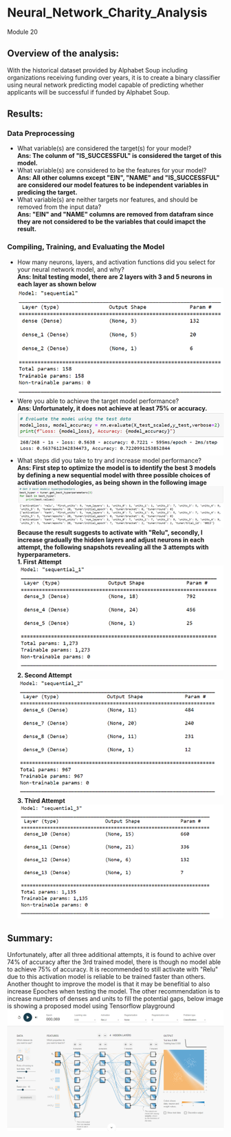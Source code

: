 # Neural_Network_Charity_Analysis
Module 20
## Overview of the analysis: 
With the historical dataset provided by Alphabet Soup including organizations receiving funding over years, it is to create a binary classifier using neural network predicting model capable of predicting whether applicants will be successful if funded by Alphabet Soup.

## Results:

### Data Preprocessing</br>
- What variable(s) are considered the target(s) for your model? </br>
**Ans: The colunm of "IS_SUCCESSFUL" is considered the target of this model.**</br> 
- What variable(s) are considered to be the features for your model?</br>
**Ans: All other columns except "EIN", "NAME" and "IS_SUCCESSFUL" are considered our model features to be independent variables in predicing the target.**</br>
- What variable(s) are neither targets nor features, and should be removed from the input data?</br>
**Ans: "EIN" and "NAME" columns are removed from datafram since they are not considered to be the variables that could imapct the result.**</br>
### Compiling, Training, and Evaluating the Model</br>
- How many neurons, layers, and activation functions did you select for your neural network model, and why?</br>
**Ans: Inital testing model, there are 2 layers with 3 and 5 neurons in each layer as shown below**</br>
![Image](https://github.com/jilldvn/Neural_Network_Charity_Analysis/blob/main/images/initial%20model.png)
- Were you able to achieve the target model performance?</br>
**Ans: Unfortunately, it does not achieve at least 75% or accuracy.**</br>
![Image](https://github.com/jilldvn/Neural_Network_Charity_Analysis/blob/main/images/Initial%20model%20testing%20result.png)
- What steps did you take to try and increase model performance?</br>
**Ans: First step to optimize the model is to identify the best 3 models by defining a new sequential model with three possible choices of activation methodologies, as being shown in the following image**</br>
![Image](https://github.com/jilldvn/Neural_Network_Charity_Analysis/blob/main/images/find%20top%203%20best%20models.png)
**Because the result suggests to activate with "Relu", secondly, I increase gradually the hidden layers and adjust neurons in each attempt, the following snapshots revealing all the 3 attempts with hyperparameters.**</br>
  **1. First Attempt**</br>
![Image](https://github.com/jilldvn/Neural_Network_Charity_Analysis/blob/main/images/1st%20optimization%20attempt.png)</br>
  **2. Second Attempt**</br>
![Image](https://github.com/jilldvn/Neural_Network_Charity_Analysis/blob/main/images/2nd%20optimization%20attempt.png)</br>
  **3. Third Attempt**</br>
![Image](https://github.com/jilldvn/Neural_Network_Charity_Analysis/blob/main/images/3rd%20optimization%20attempt.png)</br>
## Summary:
Unfortunately, after all three additional attempts, it is found to achive over 74% of accuracy after the 3rd trained model, there is though no model able to achieve 75% of accuracy. It is recommended to still activate with "Relu" due to this activation model is reliable to be trained faster than others. Another thought to improve the model is that it may be benefitial to also increase Epoches when testing the model. The other recommendation is to increase numbers of denses and units to fill the potential gaps, below image is showing a proposed model using Tensorflow playground </br>
![Image](https://github.com/jilldvn/Neural_Network_Charity_Analysis/blob/main/images/NN%20model%20playground.png)

